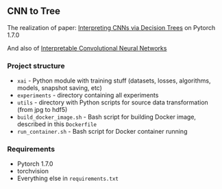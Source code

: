 ## CNN to Tree

The realization of paper: [Interpreting CNNs via Decision Trees](https://arxiv.org/abs/1802.00121)
on Pytorch 1.7.0

And also of [Interpretable Convolutional Neural Networks](https://arxiv.org/abs/1710.00935)

### Project structure
- `xai` - Python module with training stuff (datasets, losses, algorithms, models, snapshot saving, etc)
- `experiments` - directory containing all experiments
- `utils` - directory with Python scripts for source data transformation (from jpg to hdf5)
- `build_docker_image.sh` - Bash script for building Docker image, described in this `Dockerfile`
- `run_container.sh` - Bash script for Docker container running

### Requirements
- Pytorch 1.7.0
- torchvision 
- Everything else in `requirements.txt`

